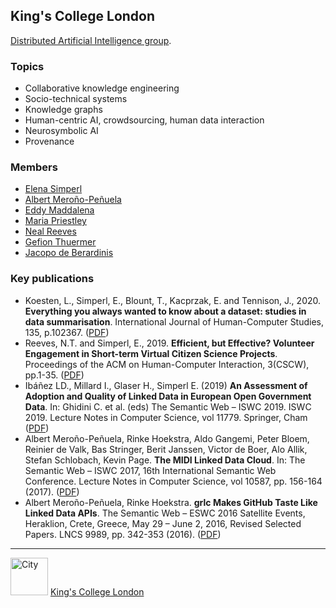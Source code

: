 ## King's College London

[Distributed Artificial Intelligence group](https://www.kcl.ac.uk/research/dai).

### Topics
- Collaborative knowledge engineering
- Socio-technical systems
- Knowledge graphs
- Human-centric AI, crowdsourcing, human data interaction
- Neurosymbolic AI
- Provenance


### Members
- [Elena Simperl](https://www.kcl.ac.uk/people/elena-simperl)
- [Albert Meroño-Peñuela](https://www.kcl.ac.uk/people/albert-merono-penuela-1)
- [Eddy Maddalena](https://www.kcl.ac.uk/people/eddy-maddalena)
- [Maria Priestley](https://www.kcl.ac.uk/people/maria-priestley)
- [Neal Reeves](https://www.kcl.ac.uk/people/neal-reeves)
- [Gefion Thuermer](https://www.kcl.ac.uk/people/gefion-thuermer)
- [Jacopo de Berardinis](https://www.kcl.ac.uk/people/jacopo-de-berardinis)


### Key publications
- Koesten, L., Simperl, E., Blount, T., Kacprzak, E. and Tennison, J., 2020. **Everything you always wanted to know about a dataset: studies in data summarisation**. International Journal of Human-Computer Studies, 135, p.102367. ([PDF](https://www.sciencedirect.com/science/article/pii/S1071581918306153/pdfft?md5=3d0dbd96629563fc19d0331559a553ab&pid=1-s2.0-S1071581918306153-main.pdf))
- Reeves, N.T. and Simperl, E., 2019. **Efficient, but Effective? Volunteer Engagement in Short-term Virtual Citizen Science Projects**. Proceedings of the ACM on Human-Computer Interaction, 3(CSCW), pp.1-35. ([PDF](https://dl.acm.org/doi/pdf/10.1145/3359279?casa_token=N9mPfKvfopcAAAAA:XzlFSOuNiPWSHH9-7GUwPGahd6Kt1StUPL2RNO4z-QEdsRNu9ElOlV-dhEFvkc_9gd05M4CdbgrG))
- Ibáñez LD., Millard I., Glaser H., Simperl E. (2019) **An Assessment of Adoption and Quality of Linked Data in European Open Government Data**. In: Ghidini C. et al. (eds) The Semantic Web – ISWC 2019. ISWC 2019. Lecture Notes in Computer Science, vol 11779. Springer, Cham ([PDF](https://kclpure.kcl.ac.uk/portal/files/125005691/An_Assessment_of_Adoption_GONZALEZ_Epub17Oct2019_GREEN_AAM.pdf))
- Albert Meroño-Peñuela, Rinke Hoekstra, Aldo Gangemi, Peter Bloem, Reinier de Valk, Bas Stringer, Berit Janssen, Victor de Boer, Alo Allik, Stefan Schlobach, Kevin Page. **The MIDI Linked Data Cloud**. In: The Semantic Web – ISWC 2017, 16th International Semantic Web Conference. Lecture Notes in Computer Science, vol 10587, pp. 156-164 (2017). ([PDF](https://www.albertmeronyo.org/wp-content/uploads/2017/07/ISWC2017_paper_343.pdf))
- Albert Meroño-Peñuela, Rinke Hoekstra. **grlc Makes GitHub Taste Like Linked Data APIs**. The Semantic Web – ESWC 2016 Satellite Events, Heraklion, Crete, Greece, May 29 – June 2, 2016, Revised Selected Papers. LNCS 9989, pp. 342-353 (2016). ([PDF](https://link.springer.com/content/pdf/10.1007%2F978-3-319-47602-5_48.pdf))

---

<img src="https://raw.githubusercontent.com/turing-knowledge-graphs/members/main/kcl/kcl-logo.png" width="60" alt="City">   [King's College London](https://www.kcl.ac.uk)



